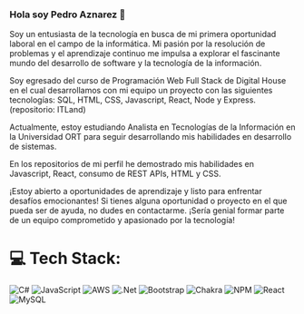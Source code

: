 ### Hola soy Pedro Aznarez 👋

Soy un entusiasta de la tecnología en busca de mi primera oportunidad laboral en el campo de la informática. Mi pasión por la resolución de problemas y el aprendizaje continuo me impulsa a explorar el fascinante mundo del desarrollo de software y la tecnología de la información.

Soy egresado del curso de Programación Web Full Stack de Digital House en el cual desarrollamos con mi equipo un proyecto con las siguientes tecnologías: SQL, HTML, CSS, Javascript, React, Node y Express. (repositorio: ITLand)

Actualmente, estoy estudiando Analista en Tecnologías de la Información en la Universidad ORT para seguir desarrollando mis habilidades en desarrollo de sistemas.

En los repositorios de mi perfil he demostrado mis habilidades en Javascript, React, consumo de REST APIs, HTML y CSS.

¡Estoy abierto a oportunidades de aprendizaje y listo para enfrentar desafíos emocionantes! Si tienes alguna oportunidad o proyecto en el que pueda ser de ayuda, no dudes en contactarme. ¡Sería genial formar parte de un equipo comprometido y apasionado por la tecnología!

# 💻 Tech Stack:
![C#](https://img.shields.io/badge/c%23-%23239120.svg?style=for-the-badge&logo=c-sharp&logoColor=white) ![JavaScript](https://img.shields.io/badge/javascript-%23323330.svg?style=for-the-badge&logo=javascript&logoColor=%23F7DF1E) ![AWS](https://img.shields.io/badge/AWS-%23FF9900.svg?style=for-the-badge&logo=amazon-aws&logoColor=white) ![.Net](https://img.shields.io/badge/.NET-5C2D91?style=for-the-badge&logo=.net&logoColor=white) ![Bootstrap](https://img.shields.io/badge/bootstrap-%238511FA.svg?style=for-the-badge&logo=bootstrap&logoColor=white) ![Chakra](https://img.shields.io/badge/chakra-%234ED1C5.svg?style=for-the-badge&logo=chakraui&logoColor=white) ![NPM](https://img.shields.io/badge/NPM-%23CB3837.svg?style=for-the-badge&logo=npm&logoColor=white) ![React](https://img.shields.io/badge/react-%2320232a.svg?style=for-the-badge&logo=react&logoColor=%2361DAFB) ![MySQL](https://img.shields.io/badge/mysql-%2300000f.svg?style=for-the-badge&logo=mysql&logoColor=white)

